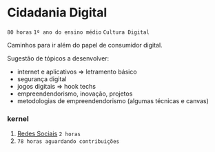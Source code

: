# Cidadania Digital

`80 horas` `1º ano do ensino médio` `Cultura Digital`

Caminhos para ir além do papel de consumidor digital.

Sugestão de tópicos a desenvolver:

* internet e aplicativos => letramento básico
* segurança digital
* jogos digitais => hook techs
* empreendendorismo, inovação, projetos 
* metodologias de empreendendorismo (algumas técnicas e canvas)

### kernel

1. [Redes Sociais](https://github.com/mauro-zac/Trilha-Digital/blob/master/módulos/cidadania_digital/redes_sociais.md) `2 horas`
1. `78 horas aguardando contribuições`
